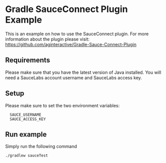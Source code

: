 # Gradle SauceConnect Plugin Example

This is an example on how to use the SauceConnect plugin. For more information about the plugin please visit: https://github.com/aginteractive/Gradle-Sauce-Connect-Plugin

## Requirements

Please make sure that you have the latest version of Java installed.
You will need a SauceLabs account username and SauceLabs access key.

## Setup

Please make sure to set the two environment variables:

```
  SAUCE_USERNAME
  SAUCE_ACCESS_KEY
```

## Run example

Simply run the following command

    ./gradlew sauceTest
